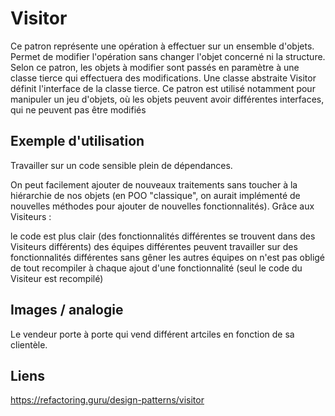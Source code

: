 ﻿# Visitor
Ce patron repr&eacute;sente une op&eacute;ration &agrave; effectuer sur un ensemble d'objets. 
Permet de modifier l'op&eacute;ration sans changer l'objet concern&eacute; ni la structure. 
Selon ce patron, les objets &agrave; modifier sont pass&eacute;s en param&egrave;tre &agrave; une classe tierce qui effectuera des modifications. Une classe abstraite Visitor d&eacute;finit l'interface de la classe tierce. Ce patron est utilis&eacute; notamment pour manipuler un jeu d'objets, où les objets peuvent avoir diff&eacute;rentes interfaces, qui ne peuvent pas être modifi&eacute;s

## Exemple d'utilisation
Travailler sur un code sensible plein de d&eacute;pendances.

On peut facilement ajouter de nouveaux traitements sans toucher &agrave; la hi&eacute;rarchie de nos objets (en POO "classique", on aurait impl&eacute;ment&eacute; de nouvelles m&eacute;thodes pour ajouter de nouvelles fonctionnalit&eacute;s). Grâce aux Visiteurs :

le code est plus clair (des fonctionnalit&eacute;s diff&eacute;rentes se trouvent dans des Visiteurs diff&eacute;rents)
des &eacute;quipes diff&eacute;rentes peuvent travailler sur des fonctionnalit&eacute;s diff&eacute;rentes sans gêner les autres &eacute;quipes
on n'est pas oblig&eacute; de tout recompiler &agrave; chaque ajout d'une fonctionnalit&eacute; (seul le code du Visiteur est recompil&eacute;)

## Images / analogie
Le vendeur porte &agrave; porte qui vend diff&eacute;rent artciles en fonction de sa client&egrave;le. 

## Liens

https://refactoring.guru/design-patterns/visitor
